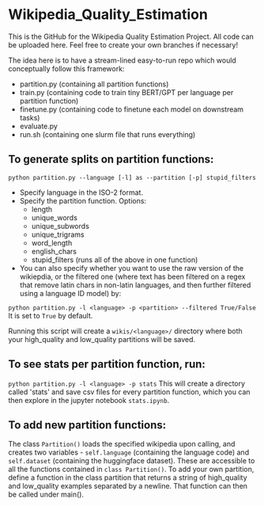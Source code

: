 # Wikipedia_Quality_Estimation
This is the GitHub for the Wikipedia Quality Estimation Project. All code can be uploaded here. Feel free to create your own branches if necessary!

The idea here is to have a stream-lined easy-to-run repo which would conceptually follow this framework:
- partition.py (containing all partition functions)
- train.py (containing code to train tiny BERT/GPT per language per partition function)
- finetune.py (containing code to finetune each model on downstream tasks)
- evaluate.py
- run.sh (containing one slurm file that runs everything)

## To generate splits on partition functions:
`python partition.py --language [-l] as --partition [-p] stupid_filters` 
- Specify language in the ISO-2 format.
- Specify the partition function. Options:
  -   length
  -   unique_words
  -   unique_subwords
  -   unique_trigrams
  -   word_length
  -   english_chars
  -   stupid_filters (runs all of the above in one function)
- You can also specify whether you want to use the raw version of the wikiepdia, or the filtered one (where text has been filtered on a regex that remove latin chars in non-latin languages, and then further filtered using a language ID model) by:
  
`python partition.py -l <language> -p <partition> --filtered True/False`
It is set to `True` by default.

Running this script will create a `wikis/<language>/` directory where both your high_quality and low_quality partitions will be saved.

## To see stats per partition function, run:
`python partition.py -l <language> -p stats`
This will create a directory called 'stats' and save csv files for every partition function, which you can then explore in the jupyter notebook `stats.ipynb`.

## To add new partition functions:
The class `Partition()` loads the specified wikipedia upon calling, and creates two variables - `self.language` (containing the language code) and `self.dataset` (containing the huggingface dataset). These are accessible to all the functions contained in `class Partition()`. To add your own partition, define a function in the class partition that returns a string of high_quality and low_quality examples separated by a newline. That function can then be called under main(). 
